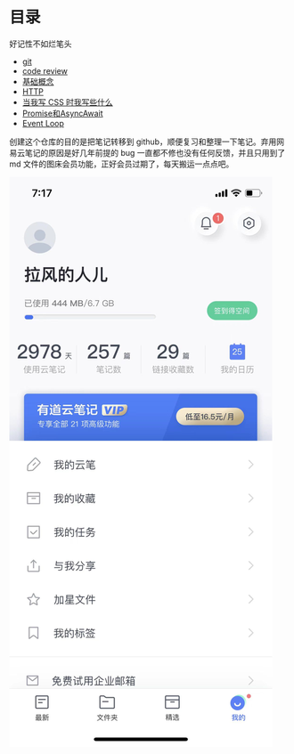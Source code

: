 # 目录

好记性不如烂笔头

- [git](./git/index.md)
- [code review](./code_review/index.md)
- [基础概念](./%E5%9F%BA%E7%A1%80%E6%A6%82%E5%BF%B5/index.md)
- [HTTP](./HTTP/index.md)
- [当我写 CSS 时我写些什么](./%E5%BD%93%E6%88%91%E5%86%99%20CSS%20%E6%97%B6%E6%88%91%E5%86%99%E4%BA%9B%E4%BB%80%E4%B9%88/index.md)
- [Promise和AsyncAwait](./Promise%E5%92%8CAsyncAwait/index.md)
- [Event Loop](./EventLoop/index.md)

创建这个仓库的目的是把笔记转移到 github，顺便复习和整理一下笔记。弃用网易云笔记的原因是好几年前提的 bug 一直都不修也没有任何反馈，并且只用到了 md 文件的图床会员功能，正好会员过期了，每天搬运一点点吧。

![网易有道云笔记统计图](images/%E7%BD%91%E6%98%93%E6%9C%89%E9%81%93%E4%BA%91%E7%AC%94%E8%AE%B0%E7%BB%9F%E8%AE%A1%E5%9B%BE.jpg)